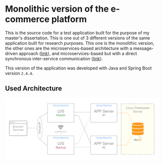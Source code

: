 # Monolithic version of the e-commerce platform

This is the source code for a test application built for the purpose of my master's dissertation. 
This is one out of 3 different versions of the same application built for research purposes. This one is the monolithic version, the other ones are the 
microservices-based architecture with a message-driven approach ([link](https://github.com/leandrocosta16/gama-microservices)), and microservices-based but with a direct synchronous 
inter-service communication ([link](https://github.com/leandrocosta16/gama-microservices-direct)).

This version of the application was developed with Java and Spring Boot version `2.4.4`.

## Used Architecture

![archietcture overview](https://raw.githubusercontent.com/leandrocosta16/gama-monolith/main/imgs/arch-overview.png)
